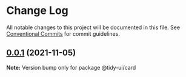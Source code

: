 # Change Log

All notable changes to this project will be documented in this file.
See [Conventional Commits](https://conventionalcommits.org) for commit guidelines.

## [0.0.1](https://github.com/badatt/tidy-ui/compare/@tidy-ui/card@0.0.1...@tidy-ui/card@0.0.1) (2021-11-05)

**Note:** Version bump only for package @tidy-ui/card
